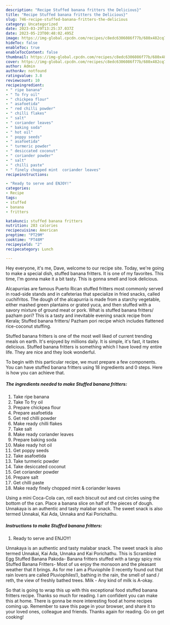 ```yaml
---
description: "Recipe Stuffed banana fritters the Delicious}"
title: "Recipe Stuffed banana fritters the Delicious}"
slug: 746-recipe-stuffed-banana-fritters-the-delicious
category: Uncategorized
date: 2023-03-29T13:25:37.037Z
date: 2023-05-23T00:48:02.495Z
image: https://img-global.cpcdn.com/recipes/c8edc6306086f77b/680x482cq70/stuffed-banana-fritters-recipe-main-photo.jpg
hideToc: false
enableToc: true
enableTocContent: false
thumbnail: https://img-global.cpcdn.com/recipes/c8edc6306086f77b/680x482cq70/stuffed-banana-fritters-recipe-main-photo.jpg
cover: https://img-global.cpcdn.com/recipes/c8edc6306086f77b/680x482cq70/stuffed-banana-fritters-recipe-main-photo.jpg
author: Admin
authorAv: notfound
ratingvalue: 3.8
reviewcount: 10
recipeingredient:
- " ripe banana"
- " To fry oil"
- " chickpea flour"
- " asafoetida"
- " red chilli powder"
- " chilli flakes"
- " salt"
- " coriander leaves"
- " baking soda"
- " hot oil"
- " poppy seeds"
- " asafoetida"
- " turmeric powder"
- " desiccated coconut"
- " coriander powder"
- " salt"
- " chilli paste"
- " finely chopped mint  coriander leaves"
recipeinstructions:

- "Ready to serve and ENJOY!"
categories:
- Recipe
tags:
- stuffed
- banana
- fritters

katakunci: stuffed banana fritters 
nutrition: 283 calories
recipecuisine: American
preptime: "PT29M"
cooktime: "PT48M"
recipeyield: "2"
recipecategory: Lunch

---
```



Hey everyone, it's me, Dave, welcome to our recipe site. Today, we're going to make a special dish, stuffed banana fritters. It is one of my favorites. This time, I'm gonna make it a bit tasty. This is gonna smell and look delicious.

Alcapurrias are famous Puerto Rican stuffed fritters most commonly served in road-side stands and in cafeterias that specialize in fried snacks, called cuchifritos. The dough of the alcapurria is made from a starchy vegetable, either mashed green plantains or grated yuca, and then stuffed with a savory mixture of ground meat or pork. What is stuffed banana fritters/ pazham pori? This is a tasty and inevitable evening snack recipe from Kerala; Stuffed banana fritters/ Pazham pori recipe which includes flattened rice-coconut stuffing.

Stuffed banana fritters is one of the most well liked of current trending meals on earth. It's enjoyed by millions daily. It is simple, it's fast, it tastes delicious. Stuffed banana fritters is something which I have loved my entire life. They are nice and they look wonderful.


To begin with this particular recipe, we must prepare a few components. You can have stuffed banana fritters using 18 ingredients and 0 steps. Here is how you can achieve that.

<!--inarticleads1-->

##### The ingredients needed to make Stuffed banana fritters:

1. Take  ripe banana
1. Take  To fry oil
1. Prepare  chickpea flour
1. Prepare  asafoetida
1. Get  red chilli powder
1. Make ready  chilli flakes
1. Take  salt
1. Make ready  coriander leaves
1. Prepare  baking soda
1. Make ready  hot oil
1. Get  poppy seeds
1. Take  asafoetida
1. Take  turmeric powder
1. Take  desiccated coconut
1. Get  coriander powder
1. Prepare  salt
1. Get  chilli paste
1. Make ready  finely chopped mint &amp; coriander leaves


Using a mini Coca-Cola can, roll each biscuit out and cut circles using the bottom of the can. Place a banana slice on half of the pieces of dough. Unnakaya is an authentic and tasty malabar snack. The sweet snack is also termed Unnakai, Kai Ada, Unnaka and Kai Porichathu. 

<!--inarticleads2-->

##### Instructions to make Stuffed banana fritters:


1. Ready to serve and ENJOY!

Unnakaya is an authentic and tasty malabar snack. The sweet snack is also termed Unnakai, Kai Ada, Unnaka and Kai Porichathu. This is Scrambled Egg Stuffed Banana Pakoda- Banana fritters stuffed with a tangy spicy mix Stuffed Banana Fritters- Most of us enjoy the monsoon and the pleasant weather that it brings. As for me I am a Pluviophile (I recently found out that rain lovers are called Pluviophiles!), bathing in the rain, the smell of sand / reth, the view of freshly bathed trees. Milk - Any kind of milk is A-okay. 

So that is going to wrap this up with this exceptional food stuffed banana fritters recipe. Thanks so much for reading. I am confident you can make this at home. There is gonna be more interesting food at home recipes coming up. Remember to save this page in your browser, and share it to your loved ones, colleague and friends. Thanks again for reading. Go on get cooking!
